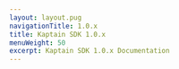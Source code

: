 ```yaml
---
layout: layout.pug
navigationTitle: 1.0.x
title: Kaptain SDK 1.0.x
menuWeight: 50
excerpt: Kaptain SDK 1.0.x Documentation
---
```

